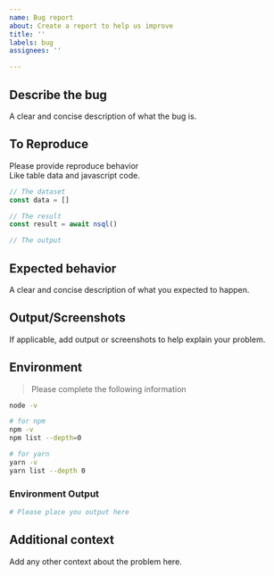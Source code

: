 ```yaml
---
name: Bug report
about: Create a report to help us improve
title: ''
labels: bug
assignees: ''

---
```


## Describe the bug
A clear and concise description of what the bug is.

## To Reproduce
Please provide reproduce behavior\
Like table data and javascript code.
```js
// The dataset
const data = []

// The result
const result = await nsql()

// The output
```

## Expected behavior
A clear and concise description of what you expected to happen.

## Output/Screenshots
If applicable, add output or screenshots to help explain your problem.

## Environment
> Please complete the following information
```sh
node -v

# for npm
npm -v
npm list --depth=0

# for yarn
yarn -v
yarn list --depth 0
```
### Environment Output
```sh
# Please place you output here

```

## Additional context
Add any other context about the problem here.
